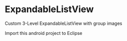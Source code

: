 ExpandableListView
==================

Custom 3-Level ExpandableListView with group images

Import this android project to Eclipse

